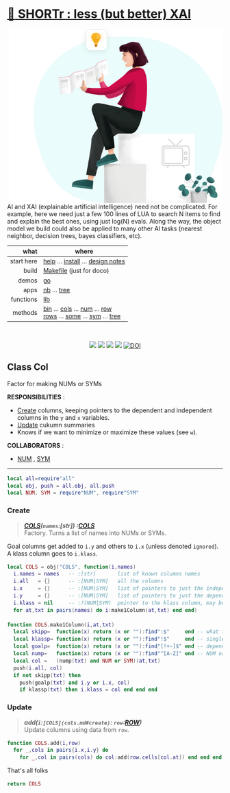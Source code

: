# [:high_brightness: SHORTr : less (but better) XAI](all.md)

<!-- a href="all.md"><img align=right width=500 src="https://ernesto.net/wp-content/uploads/2021/01/img6-home5.png"></a --->
<a href="all.md"><img align=right width=500 src="xai4.png"></a>

AI and XAI (explainable artificial intelligence) need not be complicated.
For example, here we need just a few 100 lines of LUA to search
N items to  find and explain the best ones, using just log(N) evals. Along the way,
the object model we build could also be applied to  many other AI tasks (nearest neighbor,
decision trees, bayes classifiers, etc).



|       what | where                                                                                                                                                                                     |
|-----------:|-------------------------------------------------------------------------------------------------------------------------------------------------------------------------------------------|
| start here | [help](all.md) &hellip;  [install](/INSTALL.md) &hellip; [design notes](design.md)                                                                                                        |
|      build | [Makefile](https://github.com/timm/shortr/blob/master/etc/src/Makefile) (just for doco)                                                                                                   |
|      demos | [go](go.md)                                                                                                                                                                               |
|       apps | [nb](nb.md) &hellip; [tree](tree.md)                                                                                                                                                      |
|  functions | [lib](lib.md)                                                                                                                                                                             |
|    methods | [bin](bin.md) &hellip; [cols](cols.md) &hellip; [num](num.md) &hellip; [row](row.md)<br> [rows](rows.md) &hellip; [some](some.md) &hellip; [sym](sym.md) &hellip; [tree](tree.md) |

<br clear=all>
<p align=center>
<a href=".."><img src="https://img.shields.io/badge/Lua-%232C2D72.svg?logo=lua&logoColor=white"></a>
<a href=".."><img src="https://img.shields.io/badge/checked--by-syntastic-yellow?logo=Checkmarx&logoColor=white"></a>
<a href="https://github.com/timm/shortr/actions/workflows/tests.yml"><img src="https://github.com/timm/shortr/actions/workflows/tests.yml/badge.svg"></a>
<a href="https://opensource.org/licenses/BSD-2-Clause"><img  src="https://img.shields.io/badge/License-BSD%202--Clause-orange.svg?logo=opensourceinitiative&logoColor=white"></a>
<a href="https://zenodo.org/badge/latestdoi/206205826"> <img  src="https://zenodo.org/badge/206205826.svg" alt="DOI"></a> 
</p>

##  Class Col
Factor for making NUMs or SYMs

**RESPONSIBILITIES** : 
- [Create](#create) columns, keeping pointers to the dependent and independent  columns in the `y` and `x` variables.
- [Update](#update) cukumn summaries
- Knows if we want to minimize or maximize these values (see `w`).

**COLLABORATORS** :
- [NUM](num.md) , [SYM](sym.md)
------------------------------------------------------------



```lua
local all=require"all"
local obj, push = all.obj, all.push
local NUM, SYM = require"NUM", require"SYM"
```


### Create
> ***[COLS](cols.md#create)(`names`:[str]) :[COLS](cols.md#create)***<br>
Factory. Turns a list of names into NUMs or SYMs.

Goal columns get added to `i.y` and others to `i.x` (unless denoted `ignored`). 
A klass column goes to `i.klass`.



```lua
local COLS = obj("COLS", function(i,names) 
  i.names = names   -- :[str]       list of known columns names
  i.all   = {}      -- :[NUM|SYM]   all the columns
  i.x     = {}      -- :[NUM|SYM]   list of pointers to just the independent columns
  i.y     = {}      -- :[NUM|SYM]   list of pointers to just the dependent columns
  i.klass = nil     -- :?(NUM|SYM)  pointer to the klass column, may be nil.
  for at,txt in pairs(names) do i:make1Column(at,txt) end end)

function COLS.make1Column(i,at,txt)
  local skipp=  function(x) return (x or ""):find":$"     end -- what to ignore
  local klassp= function(x) return (x or ""):find"!$"     end -- single goal
  local goalp=  function(x) return (x or ""):find"[!+-]$" end -- dependent column
  local nump=   function(x) return (x or ""):find"^[A-Z]" end -- NUM or SYM?
  local col =   (nump(txt) and NUM or SYM)(at,txt) 
  push(i.all, col)
  if not skipp(txt) then
    push(goalp(txt) and i.y or i.x, col)
    if klassp(txt) then i.klass = col end end end 
```


### Update
> ***add(`i`:`[COLS](cols.md#create)`: `row`:[ROW](row.md#create))***<br>
Update columns using data from `row`.




```lua
function COLS.add(i,row)
  for _,cols in pairs{i.x,i.y} do
    for _,col in pairs(cols) do col:add(row.cells[col.at]) end end end
```


That's all folks



```lua
return COLS
```


